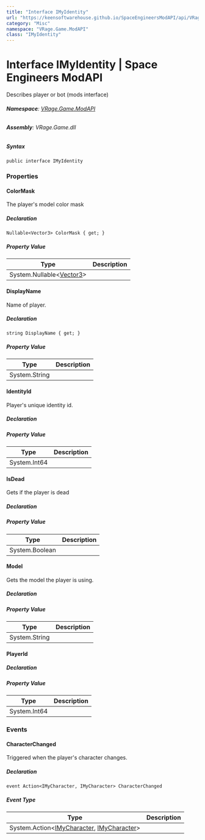 ```yaml
---
title: "Interface IMyIdentity"
url: "https://keensoftwarehouse.github.io/SpaceEngineersModAPI/api/VRage.Game.ModAPI.IMyIdentity.html"
category: "Misc"
namespace: "VRage.Game.ModAPI"
class: "IMyIdentity"
---
```


# Interface IMyIdentity | Space Engineers ModAPI

Describes player or bot (mods interface)

###### **Namespace**: [VRage.Game.ModAPI](https://keensoftwarehouse.github.io/SpaceEngineersModAPI/api/VRage.Game.ModAPI.html)

###### **Assembly**: VRage.Game.dll

##### Syntax

```
public interface IMyIdentity
```

### Properties

#### ColorMask

The player's model color mask

##### Declaration

```
Nullable<Vector3> ColorMask { get; }
```

##### Property Value

| Type | Description |
| --- | --- |
| System.Nullable<[Vector3](https://keensoftwarehouse.github.io/SpaceEngineersModAPI/api/VRageMath.Vector3.html)\> |     |

#### DisplayName

Name of player.

##### Declaration

```
string DisplayName { get; }
```

##### Property Value

| Type | Description |
| --- | --- |
| System.String |     |

#### IdentityId

Player's unique identity id.

##### Declaration

##### Property Value

| Type | Description |
| --- | --- |
| System.Int64 |     |

#### IsDead

Gets if the player is dead

##### Declaration

##### Property Value

| Type | Description |
| --- | --- |
| System.Boolean |     |

#### Model

Gets the model the player is using.

##### Declaration

##### Property Value

| Type | Description |
| --- | --- |
| System.String |     |

#### PlayerId

##### Declaration

##### Property Value

| Type | Description |
| --- | --- |
| System.Int64 |     |

### Events

#### CharacterChanged

Triggered when the player's character changes.

##### Declaration

```
event Action<IMyCharacter, IMyCharacter> CharacterChanged
```

##### Event Type

| Type | Description |
| --- | --- |
| System.Action<[IMyCharacter](https://keensoftwarehouse.github.io/SpaceEngineersModAPI/api/VRage.Game.ModAPI.IMyCharacter.html), [IMyCharacter](https://keensoftwarehouse.github.io/SpaceEngineersModAPI/api/VRage.Game.ModAPI.IMyCharacter.html)\> |     |